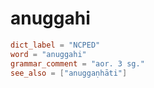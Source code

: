 # anuggahi

``` toml
dict_label = "NCPED"
word = "anuggahi"
grammar_comment = "aor. 3 sg."
see_also = ["anuggaṇhāti"]
```

